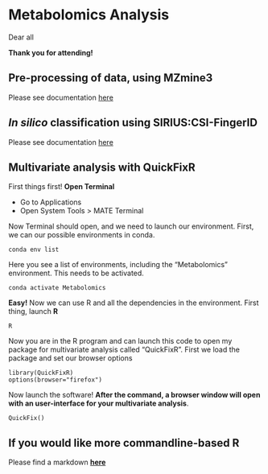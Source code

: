 # Metabolomics Analysis 

Dear all 

**Thank you for attending!** 

## Pre-processing of data, using MZmine3
Please see documentation [here](https://mzmine.github.io/mzmine_documentation/workflows/lcmsworkflow/lcms-workflow.html)

## *In silico* classification using SIRIUS:CSI-FingerID
Please see documentation [here](https://boecker-lab.github.io/docs.sirius.github.io/)

## Multivariate analysis with QuickFixR

First things first!
**Open Terminal**

* Go to Applications
* Open System Tools > MATE Terminal

Now Terminal should open, and we need to launch our environment.
First, we can our possible environments in conda.

```
conda env list
```

Here you see a list of environments, including the “Metabolomics” environment. This needs to be activated.

```
conda activate Metabolomics
```
**Easy!**
Now we can use R and all the dependencies in the environment.
First thing, launch **R**

```
R
```

Now you are in the R program and can launch this code to open my package for multivariate analysis called “QuickFixR”.
First we load the package and set our browser options

```
library(QuickFixR)
options(browser="firefox")
```

Now launch the software! **After the command, a browser window will open with an user-interface for your multivariate analysis**.

```
QuickFix()
```

## If you would like more commandline-based R

Please find a markdown [**here**](https://github.com/JacobAgerbo/HF_Course_Bilbao)

